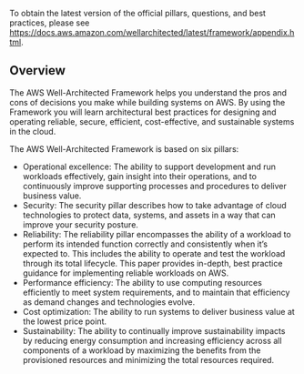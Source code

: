 To obtain the latest version of the official pillars, questions, and best practices, please see https://docs.aws.amazon.com/wellarchitected/latest/framework/appendix.html.

## Overview

The AWS Well-Architected Framework helps you understand the pros and cons of decisions you make while building systems on AWS. By using the Framework you will learn architectural best practices for designing and operating reliable, secure, efficient, cost-effective, and sustainable systems in the cloud.

The AWS Well-Architected Framework is based on six pillars:
- Operational excellence: The ability to support development and run workloads effectively, gain insight into their operations, and to continuously improve supporting processes and procedures to deliver business value.
- Security: The security pillar describes how to take advantage of cloud technologies to protect data, systems, and assets in a way that can improve your security posture.
- Reliability: The reliability pillar encompasses the ability of a workload to perform its intended function correctly and consistently when it’s expected to. This includes the ability to operate and test the workload through its total lifecycle. This paper provides in-depth, best practice guidance for implementing reliable workloads on AWS.
- Performance efficiency: The ability to use computing resources efficiently to meet system requirements, and to maintain that efficiency as demand changes and technologies evolve.
- Cost optimization: The ability to run systems to deliver business value at the lowest price point.
- Sustainability: The ability to continually improve sustainability impacts by reducing energy consumption and increasing efficiency across all components of a workload by maximizing the benefits from the provisioned resources and minimizing the total resources required.
